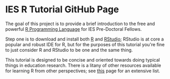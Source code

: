 # IES R Tutorial GitHub Page

The goal of this project is to provide a brief introduction to the free and powerful [R Programming Language](https://www.r-project.org/) for IES Pre-Doctoral Fellows. 

Step one is to download and install both [R](https://www.r-project.org/) and [RStudio](https://www.rstudio.com/); RStudio is at core a popular and robust IDE for R, but for the purposes of this tutorial you're fine to just consider R and RStudio to be one and the same thing. 

This tutorial is designed to be concise and oriented towards doing typical things in education research. There is a litany of other resources available for learning R from other perspectives; see [this](http://stackoverflow.com/tags/r/info) page for an extensive list.